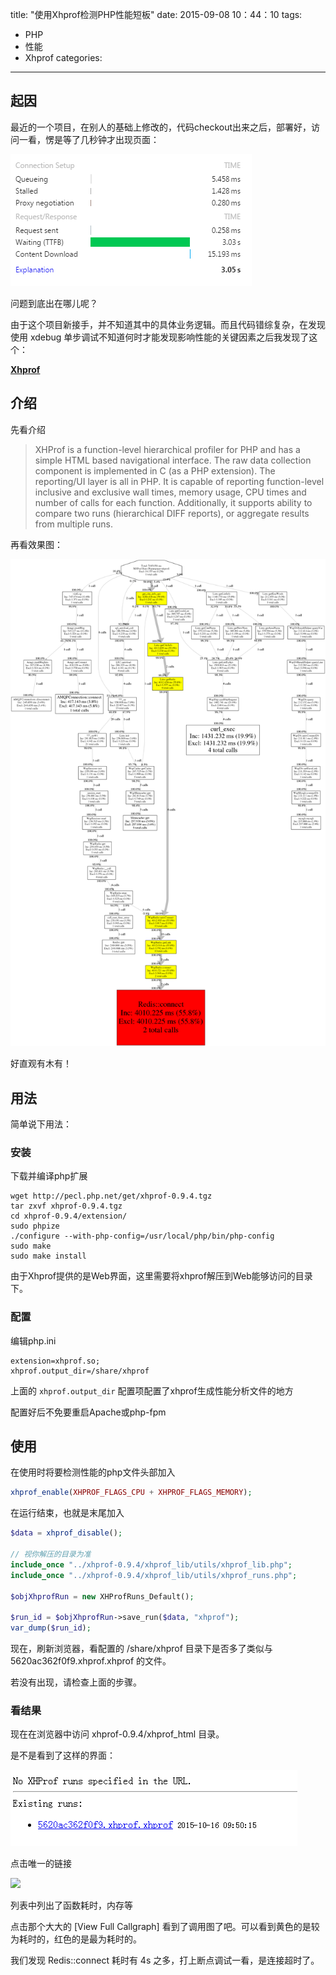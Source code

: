 title: "使用Xhprof检测PHP性能短板"
date: 2015-09-08 10：44：10
tags:
- PHP
- 性能
- Xhprof
categories: 
---

## 起因

最近的一个项目，在别人的基础上修改的，代码checkout出来之后，部署好，访问一看，愣是等了几秒钟才出现页面：

![](../image/chrome-timeline.png)

问题到底出在哪儿呢？

由于这个项目新接手，并不知道其中的具体业务逻辑。而且代码错综复杂，在发现使用 xdebug 单步调试不知道何时才能发现影响性能的关键因素之后我发现了这个：

**[Xhprof](https://pecl.php.net/package/xhprof)**

## 介绍

先看介绍

> XHProf is a function-level hierarchical profiler for PHP and has a simple HTML based navigational interface. The raw data collection component is implemented in C (as a PHP extension). The reporting/UI layer is all in PHP. It is capable of reporting function-level inclusive and exclusive wall times, memory usage, CPU times and number of calls for each function. Additionally, it supports ability to compare two runs (hierarchical DIFF reports), or aggregate results from multiple runs.

再看效果图：

![](../image/callgraph.png)

好直观有木有！

## 用法

简单说下用法：

### 安装

下载并编译php扩展

```shell
wget http://pecl.php.net/get/xhprof-0.9.4.tgz
tar zxvf xhprof-0.9.4.tgz
cd xhprof-0.9.4/extension/
sudo phpize
./configure --with-php-config=/usr/local/php/bin/php-config
sudo make
sudo make install
```

由于Xhprof提供的是Web界面，这里需要将xhprof解压到Web能够访问的目录下。

### 配置

编辑php.ini

```shell
extension=xhprof.so;
xhprof.output_dir=/share/xhprof
```

上面的 `xhprof.output_dir` 配置项配置了xhprof生成性能分析文件的地方

配置好后不免要重启Apache或php-fpm

## 使用

在使用时将要检测性能的php文件头部加入

```php
xhprof_enable(XHPROF_FLAGS_CPU + XHPROF_FLAGS_MEMORY);
```

在运行结束，也就是末尾加入

```php
$data = xhprof_disable();
 
// 视你解压的目录为准
include_once "../xhprof-0.9.4/xhprof_lib/utils/xhprof_lib.php";  
include_once "../xhprof-0.9.4/xhprof_lib/utils/xhprof_runs.php";  
 
$objXhprofRun = new XHProfRuns_Default(); 

$run_id = $objXhprofRun->save_run($data, "xhprof");
var_dump($run_id);
```

现在，刷新浏览器，看配置的 /share/xhprof 目录下是否多了类似与 5620ac362f0f9.xhprof.xhprof 的文件。

若没有出现，请检查上面的步骤。

### 看结果

现在在浏览器中访问 xhprof-0.9.4/xhprof_html 目录。

是不是看到了这样的界面：

![](../image/list.png)

点击唯一的链接

![](../image/view.png)

列表中列出了函数耗时，内存等

点击那个大大的 [View Full Callgraph] 看到了调用图了吧。可以看到黄色的是较为耗时的，红色的是最为耗时的。

我们发现 Redis::connect 耗时有 4s 之多，打上断点调试一看，是连接超时了。
















